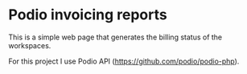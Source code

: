 # Podio invoicing reports

This is a simple web page that generates the billing status of the workspaces.

For this project I use Podio API (https://github.com/podio/podio-php).